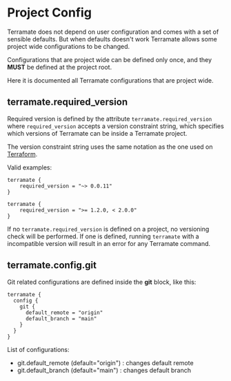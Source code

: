 # Project Config

Terramate does not depend on user configuration and comes with a set of sensible defaults.
But when defaults doesn't work Terramate allows some project wide configurations
to be changed.

Configurations that are project wide can be defined only once, and they **MUST**
be defined at the project root.

Here it is documented all Terramate configurations that are project wide.

## terramate.required_version

Required version is defined by the attribute `terramate.required_version`
where `required_version` accepts a version constraint string,
which specifies which versions of Terramate can be inside a Terramate project.

The version constraint string uses the same notation as the one used on
[Terraform](https://www.terraform.io/language/expressions/version-constraints).

Valid examples:

```hcl
terramate {
    required_version = "~> 0.0.11"
}
```

```hcl
terramate {
    required_version = ">= 1.2.0, < 2.0.0"
}
```

If no `terramate.required_version` is defined on a project, no versioning
check will be performed. If one is defined, running `terramate` with a
incompatible version will result in an error for any Terramate command.


## terramate.config.git

Git related configurations are defined inside the **git** block, like this:

```hcl
terramate {
  config {
    git {
      default_remote = "origin"
      default_branch = "main"
    }
  }
}
```

List of configurations:

* git.default\_remote (default="origin") : changes default remote
* git.default\_branch (default="main")   : changes default branch
